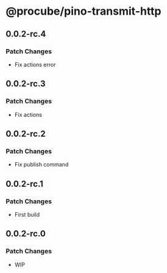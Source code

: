 # @procube/pino-transmit-http

## 0.0.2-rc.4

### Patch Changes

-   Fix actions error

## 0.0.2-rc.3

### Patch Changes

-   Fix actions

## 0.0.2-rc.2

### Patch Changes

-   Fix publish command

## 0.0.2-rc.1

### Patch Changes

-   First build

## 0.0.2-rc.0

### Patch Changes

-   WIP
